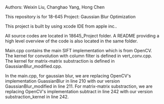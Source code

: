 Authors: Weixin Liu, Changhao Yang, Hong Chen

This repository is for 18-645 Project: Gaussian Blur Optimization

This project is built by using xcode IDE from apple inc..

All source codes are located in 18645_Project folder. A README providing a high level overview of the code is also located in the same folder.

Main.cpp contains the main SIFT implementation which is from OpenCV. The kernel
for convolution with column filter is defined in vert_conv.cpp. The kernel for
matrix-matrix substraction is defined in GaussianBlur_modified.cpp.

In the main.cpp, for gaussian blur, we are replacing OpenCV's implementation 
GuassianBlur in line 210 with our version GaussianBlur_modified in line 211.
For matrix-matrix substraction, we are replacing OpenCV's implementation
subtract in line 242 with our version substraction_kernel in line 242.
